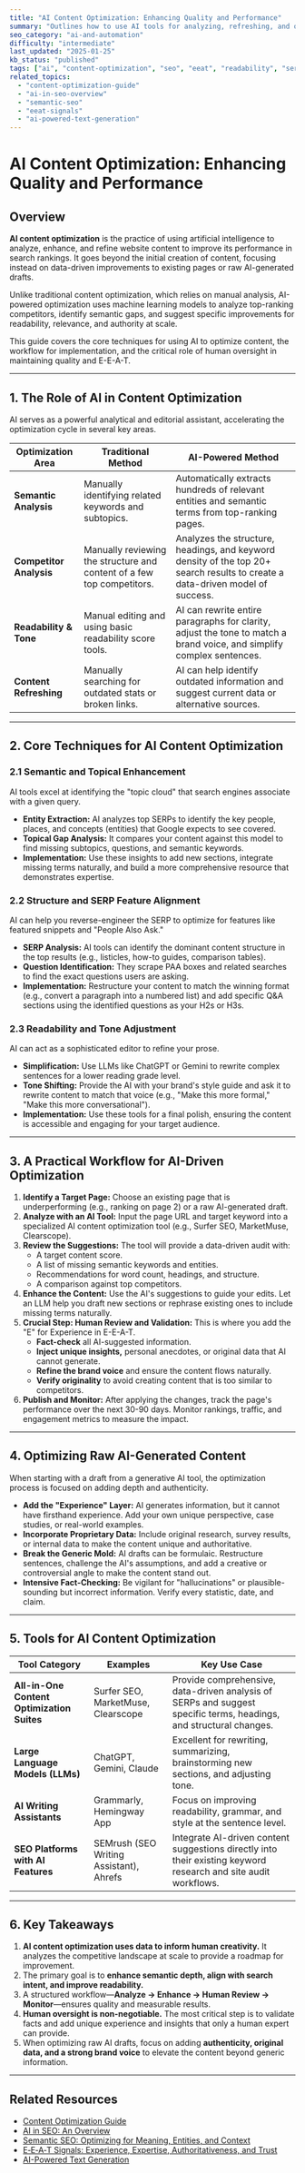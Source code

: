 ```yaml
---
title: "AI Content Optimization: Enhancing Quality and Performance"
summary: "Outlines how to use AI tools for analyzing, refreshing, and optimizing content to improve SEO performance, readability, and E-E-A-T signals."
seo_category: "ai-and-automation"
difficulty: "intermediate"
last_updated: "2025-01-25"
kb_status: "published"
tags: ["ai", "content-optimization", "seo", "eeat", "readability", "serp-analysis", "automation"]
related_topics:
  - "content-optimization-guide"
  - "ai-in-seo-overview"
  - "semantic-seo"
  - "eeat-signals"
  - "ai-powered-text-generation"
---
```


# AI Content Optimization: Enhancing Quality and Performance

## Overview

**AI content optimization** is the practice of using artificial intelligence to analyze, enhance, and refine website content to improve its performance in search rankings. It goes beyond the initial creation of content, focusing instead on data-driven improvements to existing pages or raw AI-generated drafts.

Unlike traditional content optimization, which relies on manual analysis, AI-powered optimization uses machine learning models to analyze top-ranking competitors, identify semantic gaps, and suggest specific improvements for readability, relevance, and authority at scale.

This guide covers the core techniques for using AI to optimize content, the workflow for implementation, and the critical role of human oversight in maintaining quality and E-E-A-T.

---

## 1. The Role of AI in Content Optimization

AI serves as a powerful analytical and editorial assistant, accelerating the optimization cycle in several key areas.

| Optimization Area | Traditional Method | AI-Powered Method |
|---|---|---|
| **Semantic Analysis**| Manually identifying related keywords and subtopics. | Automatically extracts hundreds of relevant entities and semantic terms from top-ranking pages. |
| **Competitor Analysis** | Manually reviewing the structure and content of a few top competitors. | Analyzes the structure, headings, and keyword density of the top 20+ search results to create a data-driven model of success. |
| **Readability & Tone** | Manual editing and using basic readability score tools. | AI can rewrite entire paragraphs for clarity, adjust the tone to match a brand voice, and simplify complex sentences. |
| **Content Refreshing** | Manually searching for outdated stats or broken links. | AI can help identify outdated information and suggest current data or alternative sources. |

---

## 2. Core Techniques for AI Content Optimization

### 2.1 Semantic and Topical Enhancement
AI tools excel at identifying the "topic cloud" that search engines associate with a given query.
-   **Entity Extraction:** AI analyzes top SERPs to identify the key people, places, and concepts (entities) that Google expects to see covered.
-   **Topical Gap Analysis:** It compares your content against this model to find missing subtopics, questions, and semantic keywords.
-   **Implementation:** Use these insights to add new sections, integrate missing terms naturally, and build a more comprehensive resource that demonstrates expertise.

### 2.2 Structure and SERP Feature Alignment
AI can help you reverse-engineer the SERP to optimize for features like featured snippets and "People Also Ask."
-   **SERP Analysis:** AI tools can identify the dominant content structure in the top results (e.g., listicles, how-to guides, comparison tables).
-   **Question Identification:** They scrape PAA boxes and related searches to find the exact questions users are asking.
-   **Implementation:** Restructure your content to match the winning format (e.g., convert a paragraph into a numbered list) and add specific Q&A sections using the identified questions as your H2s or H3s.

### 2.3 Readability and Tone Adjustment
AI can act as a sophisticated editor to refine your prose.
-   **Simplification:** Use LLMs like ChatGPT or Gemini to rewrite complex sentences for a lower reading grade level.
-   **Tone Shifting:** Provide the AI with your brand's style guide and ask it to rewrite content to match that voice (e.g., "Make this more formal," "Make this more conversational").
-   **Implementation:** Use these tools for a final polish, ensuring the content is accessible and engaging for your target audience.

---

## 3. A Practical Workflow for AI-Driven Optimization

1.  **Identify a Target Page:** Choose an existing page that is underperforming (e.g., ranking on page 2) or a raw AI-generated draft.
2.  **Analyze with an AI Tool:** Input the page URL and target keyword into a specialized AI content optimization tool (e.g., Surfer SEO, MarketMuse, Clearscope).
3.  **Review the Suggestions:** The tool will provide a data-driven audit with:
    -   A target content score.
    -   A list of missing semantic keywords and entities.
    -   Recommendations for word count, headings, and structure.
    -   A comparison against top competitors.
4.  **Enhance the Content:** Use the AI's suggestions to guide your edits. Let an LLM help you draft new sections or rephrase existing ones to include missing terms naturally.
5.  **Crucial Step: Human Review and Validation:** This is where you add the "E" for Experience in E-E-A-T.
    -   **Fact-check** all AI-suggested information.
    -   **Inject unique insights,** personal anecdotes, or original data that AI cannot generate.
    -   **Refine the brand voice** and ensure the content flows naturally.
    -   **Verify originality** to avoid creating content that is too similar to competitors.
6.  **Publish and Monitor:** After applying the changes, track the page's performance over the next 30-90 days. Monitor rankings, traffic, and engagement metrics to measure the impact.

---

## 4. Optimizing Raw AI-Generated Content

When starting with a draft from a generative AI tool, the optimization process is focused on adding depth and authenticity.

-   **Add the "Experience" Layer:** AI generates information, but it cannot have firsthand experience. Add your own unique perspective, case studies, or real-world examples.
-   **Incorporate Proprietary Data:** Include original research, survey results, or internal data to make the content unique and authoritative.
-   **Break the Generic Mold:** AI drafts can be formulaic. Restructure sentences, challenge the AI's assumptions, and add a creative or controversial angle to make the content stand out.
-   **Intensive Fact-Checking:** Be vigilant for "hallucinations" or plausible-sounding but incorrect information. Verify every statistic, date, and claim.

---

## 5. Tools for AI Content Optimization

| Tool Category | Examples | Key Use Case |
|---|---|---|
| **All-in-One Content Optimization Suites**| Surfer SEO, MarketMuse, Clearscope| Provide comprehensive, data-driven analysis of SERPs and suggest specific terms, headings, and structural changes. |
| **Large Language Models (LLMs)**| ChatGPT, Gemini, Claude | Excellent for rewriting, summarizing, brainstorming new sections, and adjusting tone. |
| **AI Writing Assistants**| Grammarly, Hemingway App | Focus on improving readability, grammar, and style at the sentence level. |
| **SEO Platforms with AI Features**| SEMrush (SEO Writing Assistant), Ahrefs | Integrate AI-driven content suggestions directly into their existing keyword research and site audit workflows. |

---

## 6. Key Takeaways

1.  **AI content optimization uses data to inform human creativity.** It analyzes the competitive landscape at scale to provide a roadmap for improvement.
2.  The primary goal is to **enhance semantic depth, align with search intent, and improve readability.**
3.  A structured workflow—**Analyze → Enhance → Human Review → Monitor**—ensures quality and measurable results.
4.  **Human oversight is non-negotiable.** The most critical step is to validate facts and add unique experience and insights that only a human expert can provide.
5.  When optimizing raw AI drafts, focus on adding **authenticity, original data, and a strong brand voice** to elevate the content beyond generic information.

---

## Related Resources
- [Content Optimization Guide](Knowledge/SEO/2_content-and-on-page/7_content-optimization-guide.md)
- [AI in SEO: An Overview](1_ai-in-seo-overview.md)
- [Semantic SEO: Optimizing for Meaning, Entities, and Context](Knowledge/SEO/3_technical-seo/6_semantic-seo.md)
- [E‑E‑A‑T Signals: Experience, Expertise, Authoritativeness, and Trust](Knowledge/SEO/0_fundamentals/5_eeat-signals.md)
- [AI-Powered Text Generation](1_ai-powered-text-generation.md)
